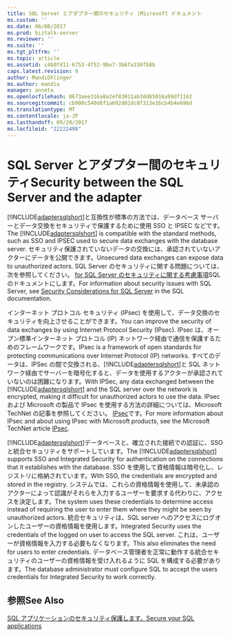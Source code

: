 ```yaml
---
title: SQL Server とアダプター間のセキュリティ |Microsoft ドキュメント
ms.custom: ''
ms.date: 06/08/2017
ms.prod: biztalk-server
ms.reviewer: ''
ms.suite: ''
ms.tgt_pltfrm: ''
ms.topic: article
ms.assetid: c4b0fd11-6753-4f52-9be7-3b6fa330fb8b
caps.latest.revision: 9
author: MandiOhlinger
ms.author: mandia
manager: anneta
ms.openlocfilehash: 8673aee316a8a2ef83011ab3dd85016a99df1162
ms.sourcegitcommit: cb908c540d8f1a692d01dc8f313e16cb4b4e696d
ms.translationtype: MT
ms.contentlocale: ja-JP
ms.lasthandoff: 09/20/2017
ms.locfileid: "22222498"
---
```

# <a name="security-between-the-sql-server-and-the-adapter"></a><span data-ttu-id="a7dba-102">SQL Server とアダプター間のセキュリティ</span><span class="sxs-lookup"><span data-stu-id="a7dba-102">Security between the SQL Server and the adapter</span></span>
<span data-ttu-id="a7dba-103">[!INCLUDE[adaptersqlshort](../../includes/adaptersqlshort-md.md)]と互換性が標準の方法では、データベース サーバーとデータ交換をセキュリティで保護するために使用 SSO と IPSEC などです。</span><span class="sxs-lookup"><span data-stu-id="a7dba-103">The [!INCLUDE[adaptersqlshort](../../includes/adaptersqlshort-md.md)] is compatible with the standard methods, such as SSO and IPSEC used to secure data exchanges with the database server.</span></span> <span data-ttu-id="a7dba-104">セキュリティ保護されていないデータの交換には、承認されていないアクターにデータを公開できます。</span><span class="sxs-lookup"><span data-stu-id="a7dba-104">Unsecured data exchanges can expose data to unauthorized actors.</span></span> <span data-ttu-id="a7dba-105">SQL Server のセキュリティに関する問題については、次を参照してください。 [for SQL Server のセキュリティに関する考慮事項](http://go.microsoft.com/fwlink/p/?LinkId=196954)SQL のドキュメントにします。</span><span class="sxs-lookup"><span data-stu-id="a7dba-105">For information about security issues with SQL Server, see [Security Considerations for SQL Server](http://go.microsoft.com/fwlink/p/?LinkId=196954) in the SQL documentation.</span></span>  
  
 <span data-ttu-id="a7dba-106">インターネット プロトコル セキュリティ (IPsec) を使用して、データ交換のセキュリティを向上させることができます。</span><span class="sxs-lookup"><span data-stu-id="a7dba-106">You can improve the security of data exchanges by using Internet Protocol Security (IPsec).</span></span> <span data-ttu-id="a7dba-107">IPsec は、オープン標準インターネット プロトコル (IP) ネットワーク経由で通信を保護するためのフレームワークです。</span><span class="sxs-lookup"><span data-stu-id="a7dba-107">IPsec is a framework of open standards for protecting communications over Internet Protocol (IP) networks.</span></span> <span data-ttu-id="a7dba-108">すべてのデータは、IPSec の間で交換される、[!INCLUDE[adaptersqlshort](../../includes/adaptersqlshort-md.md)]と SQL ネットワーク経由でサーバーを暗号化すると、データを使用するアクターが承認されていないのは困難になります。</span><span class="sxs-lookup"><span data-stu-id="a7dba-108">With IPSec, any data exchanged between the [!INCLUDE[adaptersqlshort](../../includes/adaptersqlshort-md.md)] and the SQL server over the network is encrypted, making it difficult for unauthorized actors to use the data.</span></span> <span data-ttu-id="a7dba-109">IPsec および Microsoft の製品で IPsec を使用する方法の詳細については、Microsoft TechNet の記事を参照してください。 [IPsec](http://go.microsoft.com/fwlink/p/?LinkId=196955)です。</span><span class="sxs-lookup"><span data-stu-id="a7dba-109">For more information about IPsec and about using IPsec with Microsoft products, see the Microsoft TechNet article [IPsec](http://go.microsoft.com/fwlink/p/?LinkId=196955).</span></span>  
  
 <span data-ttu-id="a7dba-110">[!INCLUDE[adaptersqlshort](../../includes/adaptersqlshort-md.md)]データベースと、確立された接続での認証に、SSO と統合セキュリティをサポートしています。</span><span class="sxs-lookup"><span data-stu-id="a7dba-110">The [!INCLUDE[adaptersqlshort](../../includes/adaptersqlshort-md.md)] supports SSO and Integrated Security for authentication on the connections that it establishes with the database.</span></span> <span data-ttu-id="a7dba-111">SSO を使用して資格情報は暗号化し、レジストリに格納されています。</span><span class="sxs-lookup"><span data-stu-id="a7dba-111">With SSO, the credentials are encrypted and stored in the registry.</span></span> <span data-ttu-id="a7dba-112">システムでは、これらの資格情報を使用して、未承認のアクターによって認識がそれらを入力するユーザーを要求する代わりに、アクセスを決定します。</span><span class="sxs-lookup"><span data-stu-id="a7dba-112">The system uses these credentials to determine access instead of requiring the user to enter them where they might be seen by unauthorized actors.</span></span> <span data-ttu-id="a7dba-113">統合セキュリティは、SQL server へのアクセスにログオンしたユーザーの資格情報を使用します。</span><span class="sxs-lookup"><span data-stu-id="a7dba-113">Integrated Security uses the credentials of the logged on user to access the SQL server.</span></span> <span data-ttu-id="a7dba-114">これは、ユーザーが資格情報を入力する必要もなくなります。</span><span class="sxs-lookup"><span data-stu-id="a7dba-114">This also eliminates the need for users to enter credentials.</span></span> <span data-ttu-id="a7dba-115">データベース管理者を正常に動作する統合セキュリティのユーザーの資格情報を受け入れるように SQL を構成する必要があります。</span><span class="sxs-lookup"><span data-stu-id="a7dba-115">The database administrator must configure SQL to accept the users credentials for Integrated Security to work correctly.</span></span>  
  
## <a name="see-also"></a><span data-ttu-id="a7dba-116">参照</span><span class="sxs-lookup"><span data-stu-id="a7dba-116">See Also</span></span>  
[<span data-ttu-id="a7dba-117">SQL アプリケーションのセキュリティ保護します。</span><span class="sxs-lookup"><span data-stu-id="a7dba-117">Secure your SQL applications</span></span>](../../adapters-and-accelerators/adapter-sql/secure-your-sql-applications.md)
